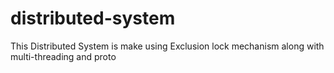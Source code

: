 # distributed-system
This Distributed System is make using Exclusion lock mechanism along with multi-threading and proto
